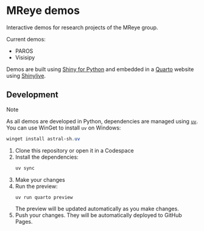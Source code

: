 # MReye demos

Interactive demos for research projects of the MReye group.

Current demos:

- PAROS
- Visisipy

Demos are built using [Shiny for Python](https://shiny.posit.co/py/) and embedded in a [Quarto](https://quarto.org/) website using [Shinylive](https://github.com/posit-dev/shinylive).

## Development

> [!NOTE]
> As all demos are developed in Python, dependencies are managed using [`uv`](https://astral.sh/uv).
> You can use WinGet to install `uv` on Windows:
> 
>  ```powershell
>  winget install astral-sh.uv
>  ```

1. Clone this repository or open it in a Codespace
2. Install the dependencies:
    ```bash
    uv sync
    ```
3. Make your changes
4. Run the preview:
    ```bash
    uv run quarto preview
    ```
    The preview will be updated automatically as you make changes.
5. Push your changes. They will be automatically deployed to GitHub Pages.



